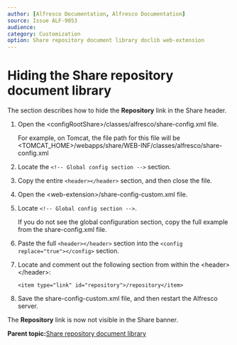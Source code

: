 ```yaml
---
author: [Alfresco Documentation, Alfresco Documentation]
source: Issue ALF-9053
audience: 
category: Customization
option: Share repository document library doclib web-extension
---
```


# Hiding the Share repository document library

The section describes how to hide the **Repository** link in the Share header.

1.  Open the <configRootShare\>/classes/alfresco/share-config.xml file.

    For example, on Tomcat, the file path for this file will be <TOMCAT\_HOME\>/webapps/share/WEB-INF/classes/alfresco/share-config.xml

2.  Locate the `<!-- Global config section -->` section.

3.  Copy the entire `<header></header>` section, and then close the file.

4.  Open the <web-extension\>/share-config-custom.xml file.

5.  Locate `<!-- Global config section -->`.

    If you do not see the global configuration section, copy the full example from the share-config.xml file.

6.  Paste the full `<header></header>` section into the `<config replace="true"></config>` section.

7.  Locate and comment out the following section from within the <header\></header\>:

    ```
    <item type="link" id="repository">/repository</item>
    ```

8.  Save the share-config-custom.xml file, and then restart the Alfresco server.


The **Repository** link is now not visible in the Share banner.

**Parent topic:**[Share repository document library](../concepts/share-repodoclib.md)

